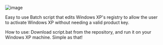 ![image](https://github.com/user-attachments/assets/cae44e77-b546-48ce-8536-b23d663c39b7)

Easy to use Batch script that edits Windows XP's registry to allow the user to activate Windows XP without needing a valid product key. 

How to use:
Download script.bat from the repository, and run it on your Windows XP machine. Simple as that!
